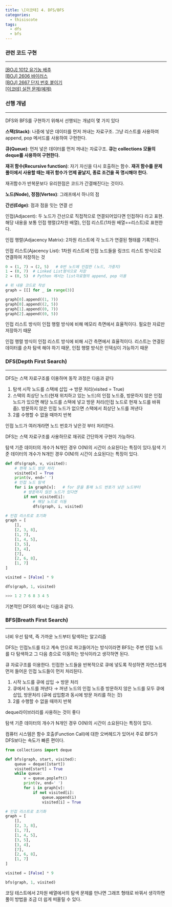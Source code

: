```yaml
---
title: \[이코테] 4. DFS/BFS
categories: 
  - thisiscote
tags: 
  - dfs
  - bfs
---
```


### 관련 코드 구현

---

[[BOJ] 1012 유기농 배추](http://akgop.github.io/boj/BOJ1012/)<br>
[[BOJ] 2606 바이러스](http://akgop.github.io/boj/BOJ2606/)<br>
[[BOJ] 2667 단지 번호 붙이기](http://akgop.github.io/boj/BOJ2667/)<br>
[[이코테] 실전 문제(예제)](http://akgop.github.io/thisiscote/thisiscote_41/)


### 선행 개념

---

DFS와 BFS를 구현하기 위해서 선행되는 개념이 몇 가지 있다

**스택(Stack)**: 나중에 넣은 데이터를 먼저 꺼내는 자료구조. 그냥 리스트를 사용하여 append, pop 메서드를 사용하여 구현한다.

**큐(Queue)**: 먼저 넣은 데이터를 먼저 꺼내는 자료구조. **큐는 collections 모듈의 deque를 사용하여 구현한다.**

**재귀 함수(Recursive function)**: 자기 자신을 다시 호출하는 함수. **재귀 함수를 문제 풀이에서 사용할 때는 재귀 함수가 언제 끝날지, 종료 조건을 꼭 명시해야 한다.**

재귀함수가 반복문보다 유리한점은 코드가 간결해진다는 것이다.

**노드(Node), 정점(Vertex)**: 그래프에서 하나의 점

**간선(Edge)**: 점과 점을 잇는 연결 선

인접(Adjacent): 두 노드가 간선으로 직접적으로 연결되어있다면 인접하다 라고 표현. 해당 내용을 보통 인접 행렬(2차원 배열), 인접 리스트(1차원 배열==리스트)로 표현한다.

인접 행렬(Adjacency Matrix): 2차원 리스트에 각 노드가 연결된 형태를 기록한다.

인접 리스트(Ajacency List): 1차원 리스트에 인접 노드들을 링크드 리스트 방식으로 연결하여 저장하는 것

```python
0 → (1, 7) → (2, 5)   # 0번 노드에 인접한 (노드, 가중치)
1 → (0, 7)  # Linked List형식으로 저장
2 → (0, 5)  # Python 에서는 list자료형의 append, pop 이용

# 위 내용 코드로 작성
graph = [[] for _ in range(3)]

graph[0].append((1, 7))
graph[0].append((2, 5))
graph[1].append((0, 7))
graph[2].append((0, 5))
```

인접 리스트 방식이 인접 행렬 방식에 비해 메모리 측면에서 효율적이다. 필요한 자료만 저장하기 때문

인접 행렬 방식이 인접 리스트 방식에 비해 시간 측면에서 효율적이다. 리스트는 연결된 데이터를 순차 탐색 해야 하기 때문, 인접 행렬 방식은 인덱싱이 가능하기 때문

### DFS(Depth First Search)

---

DFS는 스택 자료구조를 이용하며 동작 과정은 다음과 같다

1. 탐색 시작 노드를 스택에 삽입 → 방문 처리(visited = True)
2. 스택의 최상단 노드(현재 위치하고 있는 노드)의 인접 노드중, 방문하지 않은 인접 노드가 있으면 해당 노드를 스택에 넣고 방문 처리(인접 노드로 현재 노드를 바꿔줌). 
방문하지 않은 인접 노드가 없으면 스택에서 최상단 노드를 꺼낸다
3. 2를 수행할 수 없을 때까지 반복

인접 노드가 여러개라면 노드 번호가 낮은것 부터 처리한다.

DFS는 스택 자료구조를 사용하므로 재귀로 간단하게 구현이 가능하다.

탐색 기준 데이터의 개수가 N개인 경우 O(N)의 시간이 소요된다는 특징이 있다.탐색 기준 데이터의 개수가 N개인 경우 O(N)의 시간이 소요된다는 특징이 있다.

```python
def dfs(graph, v, visited):
    # 현재 노드 방문 처리
    visited[v] = True
    print(v, end=' ')
    # 인접 노드 탐색
    for i in graph[v]:   # for 문을 통해 노드 번호가 낮은 노드부터
        # 방문하지 않은 노드가 있다면
        if not visited[i]:
            # 해당 노드로 이동
            dfs(graph, i, visited)

# 인접 리스트로 초기화
graph = [
    [],
    [2, 3, 8],
    [1, 7],
    [1, 4, 5],
    [3, 5],
    [3, 4],
    [7],
    [2, 6, 8],
    [1, 7]
]

visited = [False] * 9

dfs(graph, 1, visited)

>>> 1 2 7 6 8 3 4 5
```

기본적인 DFS의 예시는 다음과 같다.

### BFS(Breath First Search)

---

너비 우선 탐색, 즉 가까운 노드부터 탐색하는 알고리즘

DFS는 인접노드를 타고 계속 안으로 파고들어가는 방식이라면 BFS는 주변 인접 노드를 다 탐색하고 그 다음 층으로 이동하는 방식이라고 생각하면 된다.

큐 자료구조를 이용한다. 인접한 노드들을 반복적으로 큐에 넣도록 작성하면 자연스럽게 먼저 들어온 인접 노드들이 먼저 처리된다.

1. 시작 노드를 큐에 삽입 → 방문 처리
2. 큐에서 노드를 꺼낸다 → 꺼낸 노드의 인접 노드중 방문하지 않은 노드를 모두 큐에 삽입, 방문처리 (큐에 삽입함과 동시에 방문 처리를 하는 것)
3. 2를 수행할 수 없을 때까지 반복

deque라이브러리를 사용하는 것이 좋다

탐색 기준 데이터의 개수가 N개인 경우 O(N)의 시간이 소요된다는 특징이 있다.

컴퓨터 시스템은 함수 호출(Function Call)에 대한 오버헤드가 있어서 주로 BFS가 DFS보다는 속도가 빠른 편이다.

```python
from collections import deque

def bfs(graph, start, visited):
    queue = deque([start])
    visited[start] = True
    while queue:
        v = queue.popleft()
        print(v, end=' ')
        for i in graph[v]:
            if not visited[i]:
                queue.append(i)
                visited[i] = True

# 인접 리스트로 초기화
graph = [
    [],
    [2, 3, 8],
    [1, 7],
    [1, 4, 5],
    [3, 5],
    [3, 4],
    [7],
    [2, 6, 8],
    [1, 7]
]

visited = [False] * 9

bfs(graph, 1, visited)
```

코딩 테스트에서 2차원 배열에서의 탐색 문제를 만나면 그래프 형태로 바꿔서 생각하면 풀이 방법을 조금 더 쉽게 떠올릴 수 있다.